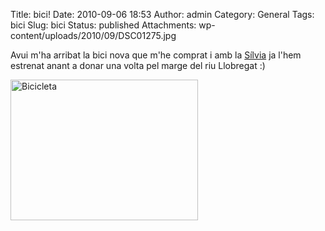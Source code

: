 Title: bici!
Date: 2010-09-06 18:53
Author: admin
Category: General
Tags: bici
Slug: bici
Status: published
Attachments: wp-content/uploads/2010/09/DSC01275.jpg

Avui m'ha arribat la bici nova que m'he comprat i amb la [Sílvia](http://silvia.badall.net "Bloc de la Sílvia") ja l'hem estrenat anant a donar una volta pel marge del riu Llobregat :)

[<img src="./wp-content/uploads/2010/09/DSC01275-300x225.jpg" title="Bicicleta" class="aligncenter size-medium wp-image-999" width="300" height="225" />]({static}wp-content/uploads/2010/09/DSC01275.jpg)
